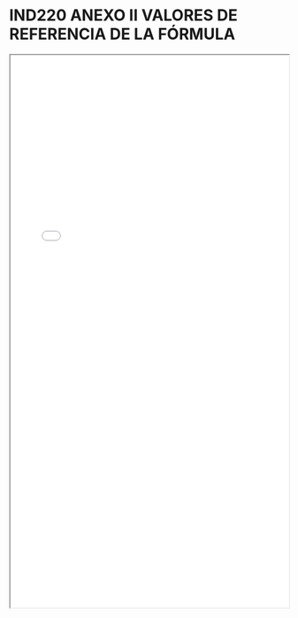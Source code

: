 
# IND220 ANEXO II VALORES DE REFERENCIA DE LA FÓRMULA

<iframe src="../IND220 ANEXO II VALORES DE REFERENCIA DE LA FÓRMULA.pdf" width="100%" height="1000px"></iframe>

